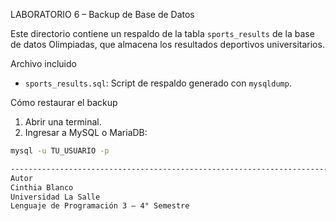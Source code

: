 LABORATORIO 6 – Backup de Base de Datos

Este directorio contiene un respaldo de la tabla `sports_results` de la base de datos Olimpiadas, que almacena los resultados deportivos universitarios.

Archivo incluido

- `sports_results.sql`: Script de respaldo generado con `mysqldump`.

Cómo restaurar el backup

1. Abrir una terminal.
2. Ingresar a MySQL o MariaDB:

```bash
mysql -u TU_USUARIO -p

------------------------------------------------------------------------------
Autor
Cinthia Blanco
Universidad La Salle
Lenguaje de Programación 3 – 4° Semestre


